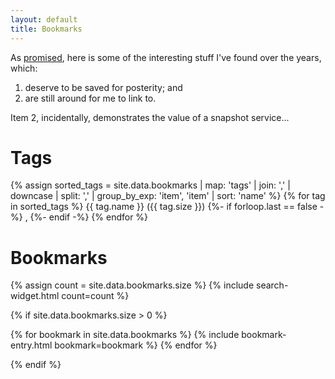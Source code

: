 ```yaml
---
layout: default
title: Bookmarks
---
```


As [promised](/2019/06/11/to-remember-is-to-live.html), here is some of the interesting stuff I've found over the years, which: 

1. deserve to be saved for posterity; and 
2. are still around for me to link to. 

Item 2, incidentally, demonstrates the value of a snapshot service... 

# Tags

<p>
{% assign sorted_tags = site.data.bookmarks | map: 'tags' | join: ',' | downcase | split: ',' | group_by_exp: 'item', 'item' | sort: 'name' %}
<!-- {{ sorted_tags }} -->
{% for tag in sorted_tags %}
  <span class='tag'>{{ tag.name }} ({{ tag.size }})</span>
  {%- if forloop.last == false -%}
  , 
  {%- endif -%}
{% endfor %}
</p>

# Bookmarks

{% assign count = site.data.bookmarks.size %}
{% include search-widget.html count=count %}

{% if site.data.bookmarks.size > 0 %}
<dl>
{% for bookmark in site.data.bookmarks %}
  {% include bookmark-entry.html bookmark=bookmark %}
{% endfor %}
</dl>
{% endif %}